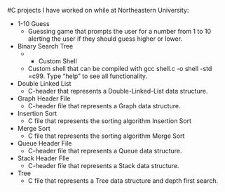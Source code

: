 #C projects I have worked on while at Northeastern University:
* 1-10 Guess
   * Guessing game that prompts the user for a number from 1 to 10 alerting the user if they should guess higher or lower.
* Binary Search Tree
   * * Custom Shell
   * Custom shell that can be compiled with gcc shell.c -o shell -std =c99. Type “help” to see all functionality.
* Double Linked List
   * C-header that represents a Double-Linked-List data structure.
* Graph Header File
   * C-header file that represents a Graph data structure.
* Insertion Sort
   * C file that represents the sorting algorithm Insertion Sort
* Merge Sort
   * C file that represents the sorting algorithm Merge Sort
* Queue Header File
   * C-header file that represents a Queue data structure.
* Stack Header FIle
   * C-header file that represents a Stack data structure.
* Tree
   * C file that represents a Tree data structure and depth first search.
